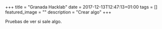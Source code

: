+++
title =  "Granada Hacklab"
date = 2017-12-13T12:47:13+01:00
tags = []
featured_image = ""
description = "Crear algo"
+++

Pruebas de ver si sale algo.
